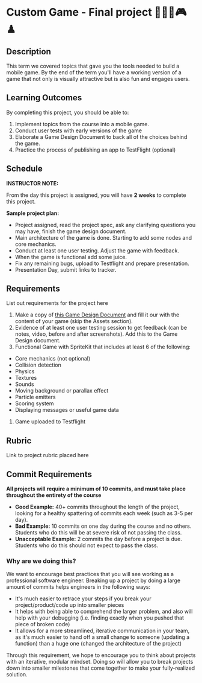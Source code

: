 # Custom Game - Final project 👾🎲🧩🎮♟

## Description

This term we covered topics that gave you the tools needed to build a mobile game. By the end of the term you'll have a working version of a game that not only is visually attractive but is also fun and engages users.

## Learning Outcomes
By completing this project, you should be able to:

1. Implement topics from the course into a mobile game.
1. Conduct user tests with early versions of the game
1. Elaborate a Game Design Document to back all of the choices behind the game.
1. Practice the process of publishing an app to TestFlight (optional)

## Schedule

**INSTRUCTOR NOTE:**

From the day this project is assigned, you will have **2 weeks** to complete this project.

**Sample project plan:**
  - Project assigned, read the project spec, ask any clarifying questions you may have, finish the game design document.
  - Main architecture of the game is done. Starting to add some nodes and core mechanics.
  - Conduct at least one user testing. Adjust the game with feedback.
  - When the game is functional add some juice.
  - Fix any remaining bugs, upload to Testflight and prepare presentation.
  - Presentation Day, submit links to tracker.

## Requirements
List out requirements for the project here

1. Make a copy of [this Game Design Document](https://docs.google.com/document/d/1UFk13rphKvorY6J1cHzjtYbisrTTfFXBCSwxV3BR1nA/edit?usp=sharing) and fill it our with the content of your game (skip the Assets section).
1. Evidence of at least one user testing session to get feedback (can be notes, video, before and after screenshots). Add this to the Game Design document.
1. Functional Game with SpriteKit that includes at least 6 of the following:
  - Core mechanics (not optional)
  - Collision detection
  - Physics
  - Textures
  - Sounds
  - Moving background or parallax effect
  - Particle emitters
  - Scoring system
  - Displaying messages or useful game data
1. Game uploaded to Testflight

## Rubric

Link to project rubric placed here

## Commit Requirements

**All projects will require a minimum of 10 commits, and must take place throughout the entirety of the course**

- **Good Example:** 40+ commits throughout the length of the project, looking for a healthy spattering of commits each week (such as 3-5 per day).
- **Bad Example:** 10 commits on one day during the course and no others. Students who do this will be at severe risk of not passing the class.
- **Unacceptable Example:** 2 commits the day before a project is due. Students who do this should not expect to pass the class.

### Why are we doing this?
We want to encourage best practices that you will see working as a professional software engineer. Breaking up a project by doing a large amount of commits helps engineers in the following ways:

- It's much easier to retrace your steps if you break your project/product/code up into smaller pieces
- It helps with being able to comprehend the larger problem, and also will help with your debugging (i.e. finding exactly when you pushed that piece of broken code)
- It allows for a more streamlined, iterative communication in your team, as it's much easier to hand off a small change to someone (updating a function) than a huge one (changed the architecture of the project)

Through this requirement, we hope to encourage you to think about projects with an iterative, modular mindset. Doing so will allow you to break projects down into smaller milestones that come together to make your fully-realized solution.

